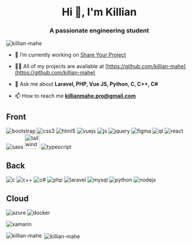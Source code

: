 <h1 align="center">Hi 👋, I'm Killian</h1>
<h3 align="center">A passionate engineering student</h3>

<p align="left"> <img src="https://komarev.com/ghpvc/?username=killian-mahe" alt="killian-mahe" /> </p>

- 🔭 I’m currently working on [Share Your Project](https://github.com/shareYourProject)

- 👨‍💻 All of my projects are available at [https://github.com/killian-mahe](https://github.com/killian-mahe)

- 💬 Ask me about **Laravel, PHP, Vue JS, Python, C, C++, C#**

- 📫 How to reach me **killianmahe.pro@gmail.com**

## Front

![bootstrap](https://img.icons8.com/color/48/000000/bootstrap.png)
![css3](https://img.icons8.com/color/48/000000/css3.png)
![html5](https://img.icons8.com/color/48/000000/html-5--v1.png)
![vuejs](https://img.icons8.com/color/48/000000/vue-js.png)
![js](https://img.icons8.com/color/48/000000/javascript.png)
![jquery](https://img.icons8.com/ios-filled/50/000000/jquery.png)
![figma](https://img.icons8.com/color/32/000000/figma.png)
![qt](https://img.icons8.com/ios/50/000000/qt.png)
![react](https://img.icons8.com/color/48/000000/react-native.png)
![sass](https://img.icons8.com/color/48/000000/sass-avatar.png)
<img src="https://www.markusantonwolf.com/media/pages/blog/tailwind-css/265298487-1596675041/tailwind-css-logo.svg" alt="tailwind" width="40" height="40"/>
![typescript](https://img.icons8.com/color/48/000000/typescript.png)

## Back

![c](https://img.icons8.com/color/48/000000/c-programming.png)
![c++](https://img.icons8.com/color/48/000000/c-plus-plus-logo.png)
![c#](https://img.icons8.com/color/48/000000/c-sharp-logo.png)
![php](https://img.icons8.com/dusk/64/000000/php-logo.png)
![laravel](https://img.icons8.com/fluent/48/000000/laravel.png)
![mysql](https://img.icons8.com/color/48/000000/mysql-logo.png)
![python](https://img.icons8.com/color/48/000000/python.png)
![nodejs](https://img.icons8.com/color/48/000000/nodejs.png)

## Cloud

![azure](https://img.icons8.com/color/48/000000/azure-1.png)
![docker](https://img.icons8.com/color/64/000000/docker.png)




![xamarin](https://img.icons8.com/color/48/000000/xamarin.png)


<p><img align="left" src="https://github-readme-stats.vercel.app/api/top-langs/?username=killian-mahe&layout=compact" alt="killian-mahe" /></p>

<p>&nbsp;<img align="center" src="https://github-readme-stats.vercel.app/api?username=killian-mahe&show_icons=true" alt="killian-mahe" /></p>

